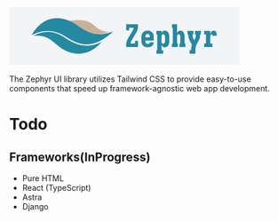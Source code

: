 ![Zephyr][zephyr_logo]

The Zephyr UI library utilizes Tailwind CSS to provide easy-to-use components that speed up framework-agnostic web app development.

[zephyr_logo]: staticfiles/zephyr_logo.png

# Todo

## Frameworks(InProgress)

- Pure HTML
- React (TypeScript)
- Astra
- Django
